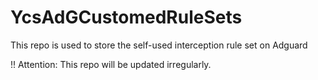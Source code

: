 # YcsAdGCustomedRuleSets

This repo is used to store the self-used interception rule set on Adguard 

!! Attention: This repo will be updated irregularly.
